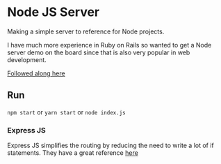 # Node JS Server

Making a simple server to reference for Node projects.

I have much more experience in Ruby on Rails so wanted to get a Node server demo on the board since that is also very popular in web development.

[Followed along here](https://www.youtube.com/watch?v=pKd0Rpw7O48&t)

## Run

`npm start` or `yarn start` or `node index.js`

### Express JS

Express JS simplifies the routing by reducing the need to write a lot of if statements. They have a great reference [here](https://expressjs.com/en/5x/api.html)

